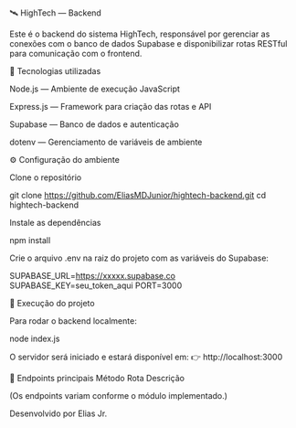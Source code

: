 🛰️ HighTech — Backend

Este é o backend do sistema HighTech, responsável por gerenciar as conexões com o banco de dados Supabase e disponibilizar rotas RESTful para comunicação com o frontend.

🚀 Tecnologias utilizadas

Node.js — Ambiente de execução JavaScript

Express.js — Framework para criação das rotas e API

Supabase — Banco de dados e autenticação

dotenv — Gerenciamento de variáveis de ambiente

⚙️ Configuração do ambiente

Clone o repositório

git clone https://github.com/EliasMDJunior/hightech-backend.git
cd hightech-backend


Instale as dependências

npm install


Crie o arquivo .env na raiz do projeto com as variáveis do Supabase:

SUPABASE_URL=https://xxxxx.supabase.co
SUPABASE_KEY=seu_token_aqui
PORT=3000

🧠 Execução do projeto

Para rodar o backend localmente:

node index.js


O servidor será iniciado e estará disponível em:
👉 http://localhost:3000

🧩 Endpoints principais
Método	Rota	Descrição


(Os endpoints variam conforme o módulo implementado.)

Desenvolvido por Elias Jr.
